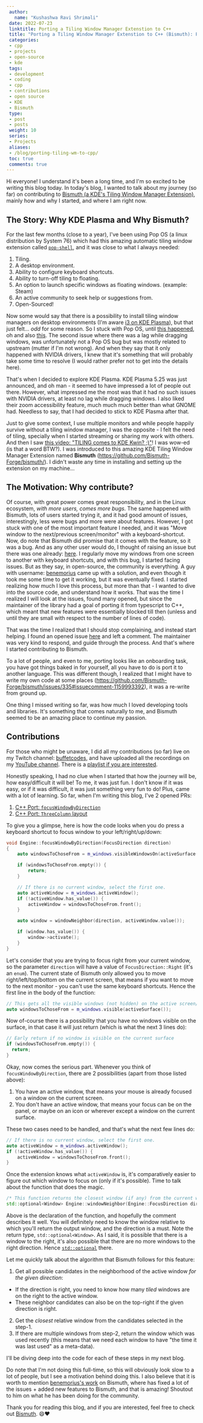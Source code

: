 ```yaml
---
 author:
   name: "Kushashwa Ravi Shrimali"
 date: 2022-07-23
 linktitle: Porting a Tiling Window Manager Extenstion to C++
 title: "Porting a Tiling Window Manager Extenstion to C++ (Bismuth): Part-1"
 categories:
 - cpp
 - projects
 - open-source
 - kde
 tags:
 - development
 - coding
 - cpp
 - contributions
 - open source 
 - KDE
 - Bismuth
 type:
 - post
 - posts
 weight: 10
 series:
 - Projects
 aliases:
 - /blog/porting-tiling-wm-to-cpp/
 toc: true
 comments: true
---
```


Hi everyone! I understand it's been a long time, and I'm so excited to be writing this blog today. In today's blog, I wanted to talk about my journey (so far) on contributing to [Bismuth (a KDE's Tiling Window Manager Extension)](https://github.com/Bismuth-Forge/bismuth/), mainly how and why I started, and where I am right now.

## The Story: Why KDE Plasma and Why Bismuth?

For the last few months (close to a year), I've been using Pop OS (a linux distribution by System 76) which had this amazing automatic tiling window extension called [`pop-shell`](https://github.com/pop-os/shell), and it was close to what I always needed:

1. Tiling.
2. A desktop environment.
3. Ability to configure keyboard shortcuts.
4. Ability to turn-off tiling to floating.
5. An option to launch specific windows as floating windows. (example: Steam)
6. An active community to seek help or suggestions from.
7. Open-Sourced!

Now some would say that there is a possibility to install tiling window managers on desktop environments (I'm aware [i3 on KDE Plasma](https://github.com/heckelson/i3-and-kde-plasma)), but that just felt... _odd_ for some reason. So I stuck with Pop OS, until [this happened](https://github.com/pop-os/shell/issues/1470), oh and also [this](https://github.com/pop-os/pop/issues/2444). The second issue where there was a lag while dragging windows, was unfortunately not a Pop OS bug but was mostly related to upstream (mutter if I'm not wrong). And when they say that it only happened with NVIDIA drivers, I knew that it's something that will probably take some time to resolve (I would rather prefer not to get into the details here).

That's when I decided to explore KDE Plasma. KDE Plasma 5.25 was just announced, and oh man - it seemed to have impressed a lot of people out there. However, what impressed me the most was that it had no such issues with NVIDIA drivers, at least no lag while dragging windows. I also liked their zoom accessibility feature, much much much better than what GNOME had. Needless to say, that I had decided to stick to KDE Plasma after that.

Just to give some context, I use multiple monitors and while people happily survive without a tiling window manager, I was the opposite - I felt the need of tiling, specially when I started streaming or sharing my work with others. And then I saw [this video: "TILING comes to KDE Kwin? ;)"](https://www.youtube.com/watch?v=TQzaDrmsE9A)! I was wow-ed (is that a word BTW?). I was introduced to this amazing KDE Tiling Window Manager Extension named **Bismuth** (https://github.com/Bismuth-Forge/bismuth/). I didn't waste any time in installing and setting up the extension on my machine...

## The Motivation: Why contribute?

Of course, with great power comes great responsibility, and in the Linux ecosystem, _with more users, comes more bugs_. The same happened with Bismuth, lots of users started trying it, and it had good amount of issues, interestingly, less were bugs and more were about features. However, I got stuck with one of the most important feature I needed, and it was "Move window to the next/previous screen/monitor" with a keyboard-shortcut. Now, do note that Bismuth did promise that it comes with the feature, so it was a bug. And as any other user would do, I thought of raising an issue but there was one already: [here](https://github.com/Bismuth-Forge/bismuth/issues/370). I regularly move my windows from one screen to another with keyboard shortcuts, and with this bug, I started facing issues. But as they say, in open-source, the community is everything. A guy with username: [benemorius](https://github.com/benemorius) came up with a solution, and even though it took me some time to get it working, but it was eventually fixed. I started realizing how much I love this process, but more than that - I wanted to dive into the source code, and understand how it works. That was the time I realized I will look at the issues, found many opened, but since the maintainer of the library had a goal of porting it from typescript to C++, which meant that new features were essentially blocked till then (unless and until they are small with respect to the number of lines of code).

That was the time I realized that I should stop complaining, and instead start helping. I found an opened issue [here](https://github.com/Bismuth-Forge/bismuth/issues/335#issuecomment-1159362257) and left a comment. The maintainer was very kind to respond, and guide through the process. And that's where I started contributing to Bismuth.

To a lot of people, and even to me, porting looks like an onboarding task, you have got things baked in for yourself, all you have to do is port it to another language. This was different though, I realized that I might have to write my own code at some places (https://github.com/Bismuth-Forge/bismuth/issues/335#issuecomment-1159993392), it was a re-write from ground up.

One thing I missed writing so far, was how much I loved developing tools and libraries. It's something that comes naturally to me, and Bismuth seemed to be an amazing place to continue my passion.

## Contributions

For those who might be unaware, I did all my contributions (so far) live on my Twitch channel: [buffetcodes](https://twitch.tv/buffetcodes), and have uploaded all the recordings on my [YouTube channel](https://youtube.com/c/kushashwaraviShrimali). There is a [playlist if you are interested](https://www.youtube.com/playlist?list=PLfjzHJeA53gTMjuPI1YaQ9jjZx_E8mqJZ).

Honestly speaking, I had no clue when I started that how the journey will be, how easy/difficult it will be! To me, it was just fun. I don't know if it was easy, or if it was difficult, it was just something very fun to do! Plus, came with a lot of learning. So far, when I'm writing this blog, I've 2 opened PRs:

1. [C++ Port: `focusWindowByDirection`](https://github.com/Bismuth-Forge/bismuth/pull/387)
2. [C++ Port: `ThreeColumn` layout](https://github.com/Bismuth-Forge/bismuth/pull/393)

To give you a glimpse, here is how the code looks when you do press a keyboard shortcut to focus window to your left/right/up/down:

```cpp
void Engine::focusWindowByDirection(FocusDirection direction)
{
    auto windowsToChoseFrom = m_windows.visibleWindowsOn(activeSurface());

    if (windowsToChoseFrom.empty()) {
        return;
    }

    // If there is no current window, select the first one.
    auto activeWindow = m_windows.activeWindow();
    if (!activeWindow.has_value()) {
        activeWindow = windowsToChoseFrom.front();
    }

    auto window = windowNeighbor(direction, activeWindow.value());

    if (window.has_value()) {
        window->activate();
    }
}
```

Let's consider that you are trying to focus right from your current window, so the parameter `direction` will have a value of `FocusDirection::Right` (it's an `enum`). The current state of Bismuth only allowed you to move right/left/top/bottom on the current screen, that means if you want to move to the next monitor - you can't use the same keyboard shortcuts. Hence the first line in the body of the function:

```cpp
// This gets all the visible windows (not hidden) on the active screen/montior/surface
auto windowsToChoseFrom = m_windows.visible(activeSurface());
```

Now of-course there is a possibility that you have no windows visible on the surface, in that case it will just return (which is what the next 3 lines do):

```cpp
// Early return if no window is visible on the current surface
if (windowsToChoseFrom.empty()) {
  return;
}
```

Okay, now comes the serious part. Whenever you think of `focusWindowByDirection`, there are 2 possibilities (apart from those listed above):

1. You have an active window, that means your mouse is already focused on a window on the current screen.
2. You don't have an active window, that means your focus can be on the panel, or maybe on an icon or wherever except a window on the current surface.

These two cases need to be handled, and that's what the next few lines do:

```cpp
// If there is no current window, select the first one.
auto activeWindow = m_windows.activeWindow();
if (!activeWindow.has_value()) {
    activeWindow = windowsToChoseFrom.front();
}
```

Once the extension knows what `activeWindow` is, it's comparatively easier to figure out which window to focus on (only if it's possible). Time to talk about the function that does the magic.

```cpp
/* This function returns the closest window (if any) from the current window for the given direction */
std::optional<Window> Engine::windowNeighbor(Engine::FocusDirection direction, const Window &basisWindow);
```

Above is the declaration of the function, and hopefully the comment describes it well. You will definitely need to know the window relative to which you'll return the output window, and the direction is a must. Note the return type, `std::optional<Window>`. As I said, it is possible that there is a window to the right, it's also possible that there are no more windows to the right direction. Hence [`std::optional`](https://en.cppreference.com/w/cpp/utility/optional) there.

Let me quickly talk about the algorithm that Bismuth follows for this feature:

1. Get all possible candidates in the neighborhood of the active window _for the given direction_:
  * If the direction is right, you need to know how many _tiled_ windows are on the right to the active window.
  * These neighbor candidates can also be on the top-right if the given direction is right.
2. Get the _closest_ relative window from the candidates selected in the step-1.
3. If there are multiple windows from step-2, return the window which was used recently (this means that we need each window to have "the time it was last used" as a meta-data).

I'll be diving deep into the code for each of these steps in my next blog.

Do note that I'm not doing this full-time, so this will obviously look slow to a lot of people, but I see a motivation behind doing this. I also believe that it is worth to mention [benemorius's work](https://github.com/benemorius/bismuth/) on Bismuth, where has fixed a lot of the issues + added new features to Bismuth, and that is amazing! Shoutout to him on what he has been doing for the community.

Thank you for reading this blog, and if you are interested, feel free to check out [Bismuth](https://github.com/Bismuth-Forge/bismuth/). 😄❤️
